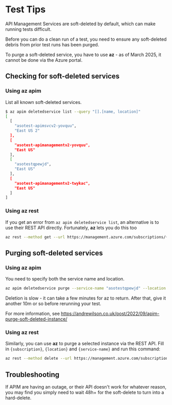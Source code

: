 # Test Tips

API Management Services are soft-deleted by default, which can make running tests difficult.

Before you can do a clean run of a test, you need to ensure any soft-deleted debris from prior test runs has been purged.

To purge a soft-deleted service, you have to use **az** - as of March 2025, it cannot be done via the Azure portal.

## Checking for soft-deleted services

### Using az apim

List all known soft-deleted services.

```bash
$ az apim deletedservice list --query "[].[name, location]"
[
  [
    "asotest-apimsvcv2-yovquu",
    "East US 2"
  ],
  [
    "asotest-apimanagementv2-yovquu",
    "East US"
  ],
  [
    "asotestqpewjd",
    "East US"
  ],
  [
    "asotest-apimanagementv2-twykac",
    "East US"
  ]
]
```

### Using az rest

If you get an error from `az apim deletedservice list`, an alternative is to use their REST API directly. Fortunately, **az** lets you do this too

``` bash
az rest --method get --url https://management.azure.com/subscriptions/{subscription}/providers/Microsoft.ApiManagement/deletedservices?api-version=2021-08-01
```

## Purging soft-deleted services

### Using az apim

You need to specify both the service name and location.

```bash
az apim deletedservice purge --service-name "asotestqpewjd" --location "eastus"
```

Deletion is slow - it can take a few minutes for az to return. After that, give it another 10m or so before rerunning your test.

For more information, see <https://andrewilson.co.uk/post/2022/09/apim-purge-soft-deleted-instance/>

### Using az rest

Similarly, you can use **az** to purge a selected instance via the REST API. Fill in `{subscription}`, `{location}` and `{service-name}` and run this command:

``` bash
az rest --method delete --url https://management.azure.com/subscriptions/{subscription}/providers/Microsoft.ApiManagement/locations/{location}/deletedservices/{service-name}?api-version=2021-08-01
```

## Troubleshooting

If APIM are having an outage, or their API doesn't work for whatever reason, you may find you simply need to wait 48h+ for the soft-delete to turn into a hard-delete.
